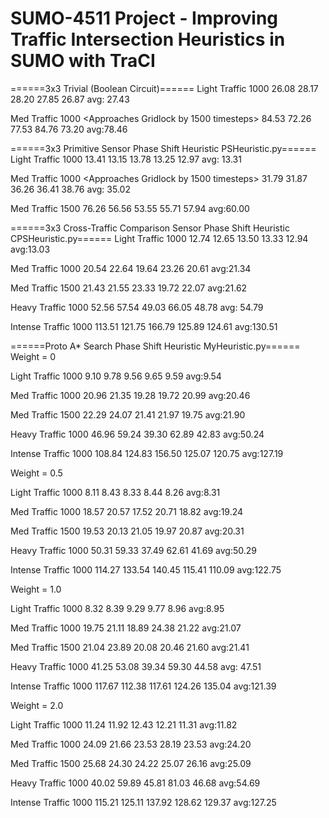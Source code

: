 # SUMO-4511 Project - Improving Traffic Intersection Heuristics in SUMO with TraCI

======3x3 Trivial (Boolean Circuit)======
Light Traffic 1000
26.08
28.17
28.20
27.85
26.87
avg: 27.43

Med Traffic 1000 <Approaches Gridlock by 1500 timesteps>
84.53
72.26
77.53
84.76
73.20
avg:78.46



======3x3 Primitive Sensor Phase Shift Heuristic PSHeuristic.py======
Light Traffic 1000
13.41
13.15
13.78
13.25
12.97
avg: 13.31

Med Traffic 1000 <Approaches Gridlock by 1500 timesteps>
31.79
31.87
36.26
36.41
38.76
avg: 35.02

Med Traffic 1500
76.26
56.56
53.55
55.71
57.94
avg:60.00


======3x3 Cross-Traffic Comparison Sensor Phase Shift Heuristic CPSHeuristic.py======
Light Traffic 1000
12.74
12.65
13.50
13.33
12.94
avg:13.03

Med Traffic 1000
20.54
22.64
19.64
23.26
20.61
avg:21.34

Med Traffic 1500
21.43
21.55
23.33
19.72
22.07
avg:21.62

Heavy Traffic 1000
52.56
57.54
49.03
66.05
48.78
avg: 54.79

Intense Traffic 1000
113.51
121.75
166.79
125.89
124.61
avg:130.51

======Proto A* Search Phase Shift Heuristic MyHeuristic.py======
Weight = 0

Light Traffic 1000
9.10
9.78
9.56
9.65
9.59
avg:9.54

Med Traffic 1000
20.96
21.35
19.28
19.72
20.99
avg:20.46

Med Traffic 1500
22.29
24.07
21.41
21.97
19.75
avg:21.90

Heavy Traffic 1000
46.96
59.24
39.30
62.89
42.83
avg:50.24

Intense Traffic 1000
108.84
124.83
156.50
125.07
120.75
avg:127.19


Weight = 0.5

Light Traffic 1000
8.11
8.43
8.33
8.44
8.26
avg:8.31

Med Traffic 1000
18.57
20.57
17.52
20.71
18.82
avg:19.24

Med Traffic 1500
19.53
20.13
21.05
19.97
20.87
avg:20.31

Heavy Traffic 1000
50.31
59.33
37.49
62.61
41.69
avg:50.29

Intense Traffic 1000
114.27
133.54
140.45
115.41
110.09
avg:122.75


Weight = 1.0

Light Traffic 1000
8.32
8.39
9.29
9.77
8.96
avg:8.95


Med Traffic 1000
19.75
21.11
18.89
24.38
21.22
avg:21.07

Med Traffic 1500
21.04
23.89
20.08
20.46
21.60
avg:21.41

Heavy Traffic 1000
41.25
53.08
39.34
59.30
44.58
avg: 47.51


Intense Traffic 1000
117.67
112.38
117.61
124.26
135.04
avg:121.39


Weight = 2.0

Light Traffic 1000
11.24
11.92
12.43
12.21
11.31
avg:11.82

Med Traffic 1000
24.09
21.66
23.53
28.19
23.53
avg:24.20

Med Traffic 1500
25.68
24.30
24.22
25.07
26.16
avg:25.09

Heavy Traffic 1000
40.02
59.89
45.81
81.03
46.68
avg:54.69


Intense Traffic 1000
115.21
125.11
137.92
128.62
129.37
avg:127.25



